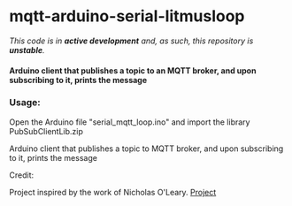 mqtt-arduino-serial-litmusloop
==============================
<i>This code is in <b>active development</b> and, as such, this repository is <b>unstable</b>.</i> 
<h4>Arduino client that publishes a topic to an MQTT broker, and upon subscribing to it, prints the message</h4>


<h3>Usage:</h3>
<p>Open the Arduino file "serial_mqtt_loop.ino" and import the library PubSubClientLib.zip</p>


Arduino client that publishes a topic to MQTT broker, and upon subscribing to it, prints the message

Credit:

Project inspired by the work of Nicholas O'Leary. <a href=https://github.com/knolleary/pubsubclient>Project</a>
